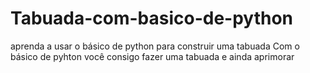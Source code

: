 # Tabuada-com-basico-de-python
aprenda a usar o básico de python para construir uma tabuada
Com o básico de pyhton você consigo fazer uma tabuada e ainda aprimorar
